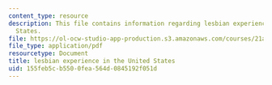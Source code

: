 ```yaml
---
content_type: resource
description: This file contains information regarding lesbian experience in the United
  States.
file: https://ol-ocw-studio-app-production.s3.amazonaws.com/courses/21a-231j-gender-sexuality-and-society-spring-2006/155feb5cb5500fea564d0845192f051d_MIT21A_213JS06_lesbian.pdf
file_type: application/pdf
resourcetype: Document
title: lesbian experience in the United States
uid: 155feb5c-b550-0fea-564d-0845192f051d
---
```

